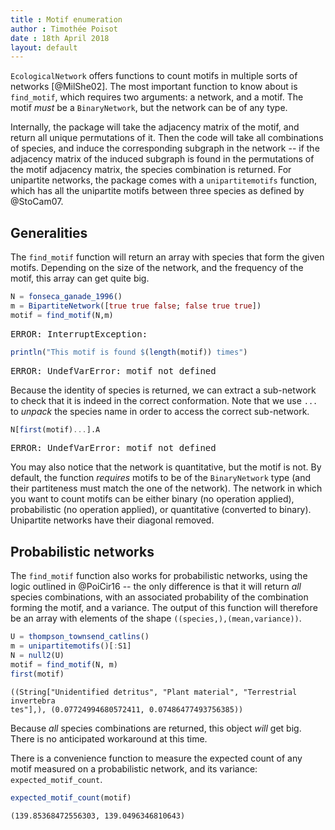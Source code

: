 ```yaml
---
title : Motif enumeration
author : Timothée Poisot
date : 18th April 2018
layout: default
---
```





`EcologicalNetwork` offers functions to count motifs in multiple sorts of
networks [@MilShe02]. The most important function to know about is `find_motif`,
which requires two arguments: a network, and a motif. The motif *must* be a
`BinaryNetwork`, but the network can be of any type.

Internally, the package will take the adjacency matrix of the motif, and return
all unique permutations of it. Then the code will take all combinations of
species, and induce the corresponding subgraph in the network -- if the
adjacency matrix of the induced subgraph is found in the permutations of the
motif adjacency matrix, the species combination is returned. For unipartite
networks, the package comes with a `unipartitemotifs` function, which has all
the unipartite motifs between three species as defined by @StoCam07.

## Generalities

The `find_motif` function will return an array with species that form the
given motifs. Depending on the size of the network, and the frequency of the
motif, this array can get quite big.

````julia
N = fonseca_ganade_1996()
m = BipartiteNetwork([true true false; false true true])
motif = find_motif(N,m)
````


<pre class="julia-error">
ERROR: InterruptException:
</pre>


````julia
println("This motif is found $(length(motif)) times")
````


<pre class="julia-error">
ERROR: UndefVarError: motif not defined
</pre>




Because the identity of species is returned, we can extract a sub-network to
check that it is indeed in the correct conformation. Note that we use `...`
to *unpack* the species name in order to access the correct sub-network.

````julia
N[first(motif)...].A
````


<pre class="julia-error">
ERROR: UndefVarError: motif not defined
</pre>




You may also notice that the network is quantitative, but the motif is not.
By default, the function *requires* motifs to be of the `BinaryNetwork` type
(and their partiteness must match the one of the network). The network in
which you want to count motifs can be either binary (no operation applied),
probabilistic (no operation applied), or quantitative (converted to binary).
Unipartite networks have their diagonal removed.

## Probabilistic networks

The `find_motif` function also works for probabilistic networks, using the logic
outlined in @PoiCir16 -- the only difference is that it will return *all*
species combinations, with an associated probability of the combination forming
the motif, and a variance. The output of this function will therefore be an
array with elements of the shape `((species,),(mean,variance))`.

````julia
U = thompson_townsend_catlins()
m = unipartitemotifs()[:S1]
N = null2(U)
motif = find_motif(N, m)
first(motif)
````


````
((String["Unidentified detritus", "Plant material", "Terrestrial invertebra
tes"],), (0.07724994680572411, 0.07486477493756385))
````





Because *all* species combinations are returned, this object *will* get big.
There is no anticipated workaround at this time.

There is a convenience function to measure the expected count of any motif
measured on a probabilistic network, and its variance:
`expected_motif_count`.

````julia
expected_motif_count(motif)
````


````
(139.85368472556303, 139.0496346810643)
````


